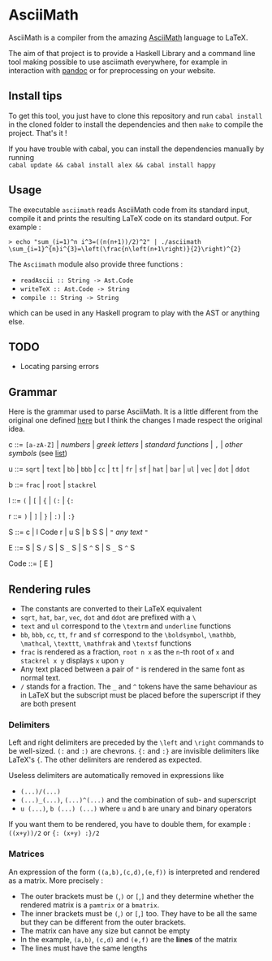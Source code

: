 # AsciiMath

AsciiMath is a compiler from the amazing [AsciiMath](http://asciimath.org/)
language to LaTeX.

The aim of that project is to provide a Haskell Library and a command line tool
making possible to use asciimath everywhere, for example in interaction with
[pandoc](http://pandoc.org/) or for preprocessing on your website.

## Install tips

To get this tool, you just have to clone this repository and run `cabal install`
in the cloned folder to install the dependencies and then `make` to compile the
project. That's it !

If you have trouble with cabal, you can install the dependencies manually by
running  
`cabal update && cabal install alex && cabal install happy`

## Usage

The executable `asciimath` reads AsciiMath code from its standard input, compile
it and prints the resulting LaTeX code on its standard output. For example :

    > echo "sum_(i=1)^n i^3=((n(n+1))/2)^2" | ./asciimath
    \sum_{i=1}^{n}i^{3}=\left(\frac{n\left(n+1\right)}{2}\right)^{2}

The `Asciimath` module also provide three functions :
* `readAscii :: String -> Ast.Code`
* `writeTeX :: Ast.Code -> String`
* `compile :: String -> String`

which can be used in any Haskell program to play with the AST or anything else.

## TODO

* Locating parsing errors

## Grammar

Here is the grammar used to parse AsciiMath. It is a little different from the
original one defined [here](http://asciimath.org/#grammar) but I think the
changes I made respect the original idea.


c ::= `[a-zA-Z]` | _numbers_ | _greek letters_ | _standard functions_ | `,` |
_other symbols_ (see [list](http://asciimath.org/#syntax))

u ::= `sqrt` | `text` | `bb` | `bbb` | `cc` | `tt` | `fr` | `sf`
| `hat` | `bar` | `ul` | `vec` | `dot` | `ddot`

b ::= `frac` | `root` | `stackrel`

l ::= `(` | `[` | `{` | `(:` | `{:`

r ::= `)` | `]` | `}` | `:)` | `:}`

S ::= c | l Code r | u S | b S S | `"` _any text_ `"`

E ::= S | S `/` S | S `_` S | S `^` S | S `_` S `^` S

Code ::= [ E ]


## Rendering rules

* The constants are converted to their LaTeX equivalent
* `sqrt`, `hat`, `bar`, `vec`, `dot` and `ddot` are prefixed with a `\`
* `text` and `ul` correspond to the `\textrm` and `underline` functions
* `bb`, `bbb`, `cc`, `tt`, `fr` and `sf` correspond to the `\boldsymbol`,
  `\mathbb`, `\mathcal`, `\texttt`, `\mathfrak` and `\textsf` functions
* `frac` is rendered as a fraction, `root n x` as the `n`-th root of `x` and
  `stackrel x y` displays `x` upon `y`
* Any text placed between a pair of `"` is rendered in the same font as normal
  text.
* `/` stands for a fraction. The `_` and `^` tokens have the same behaviour as
  in LaTeX but the subscript must be placed before the superscript if they are
  both present

### Delimiters

Left and right delimiters are preceded by the `\left` and `\right` commands to
be well-sized. `(:` and `:)` are chevrons. `{:` and `:}` are invisible
delimiters like LaTeX's `{`. The other delimiters are rendered as expected.

Useless delimiters are automatically removed in expressions like
* `(...)/(...)`
* `(...)_(...)`, `(...)^(...)` and the combination of sub- and superscript
* `u (...)`, `b (...) (...)` where `u` and `b` are unary and binary operators

If you want them to be rendered, you have to double them, for example :
`((x+y))/2` or `{: (x+y) :}/2`

### Matrices

An expression of the form `((a,b),(c,d),(e,f))` is interpreted and rendered as a
matrix. More precisely :
* The outer brackets must be `(`,`)` or `[`,`]` and they determine whether the
  rendered matrix is a `pamtrix` or a `bmatrix`.
* The inner brackets must be `(`,`)` or `[`,`]` too. They have to be all the
  same but they can be different from the outer brackets.
* The matrix can have any size but cannot be empty
* In the example, `(a,b)`, `(c,d)` and `(e,f)` are the **lines** of the matrix
* The lines must have the same lengths
